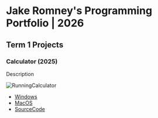 # Jake Romney's Programming Portfolio | 2026

## Term 1 Projects

### Calculator (2025)

Description

![RunningCalculator]()

* [Windows]()
* [MacOS]()
* [SourceCode]()

